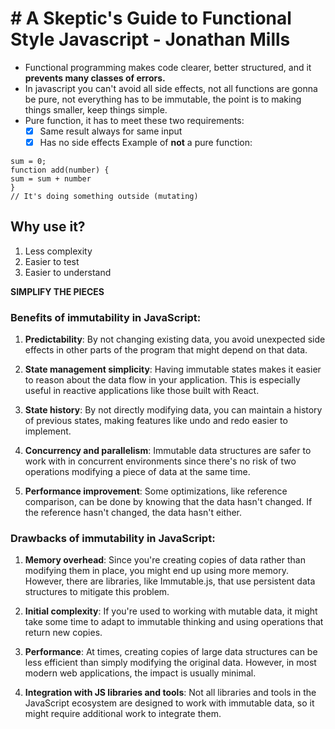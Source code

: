 # # A Skeptic's Guide to Functional Style Javascript - Jonathan Mills

 - Functional programming makes code clearer, better structured, and it **prevents many classes of errors.**
- In javascript you can't avoid all side effects, not all functions are gonna be pure, not everything has to be immutable, the point is to making things smaller, keep things simple.
- Pure function, it has to meet these two requirements:
	 - [x] Same result always for same input
	 - [x] Has no side effects
Example of **not** a pure function:

 ```
sum = 0;
function add(number) {
sum = sum + number
}
// It's doing something outside (mutating)
```

Why use it?
-

 1. Less complexity
 2. Easier to test
 3. Easier to understand

**SIMPLIFY THE PIECES**

### Benefits of immutability in JavaScript:

1.  **Predictability**: By not changing existing data, you avoid unexpected side effects in other parts of the program that might depend on that data.
    
2.  **State management simplicity**: Having immutable states makes it easier to reason about the data flow in your application. This is especially useful in reactive applications like those built with React.
    
3.  **State history**: By not directly modifying data, you can maintain a history of previous states, making features like undo and redo easier to implement.
    
4.  **Concurrency and parallelism**: Immutable data structures are safer to work with in concurrent environments since there's no risk of two operations modifying a piece of data at the same time.
    
5.  **Performance improvement**: Some optimizations, like reference comparison, can be done by knowing that the data hasn't changed. If the reference hasn't changed, the data hasn't either.
    

### Drawbacks of immutability in JavaScript:

1.  **Memory overhead**: Since you're creating copies of data rather than modifying them in place, you might end up using more memory. However, there are libraries, like Immutable.js, that use persistent data structures to mitigate this problem.
    
2.  **Initial complexity**: If you're used to working with mutable data, it might take some time to adapt to immutable thinking and using operations that return new copies.
    
3.  **Performance**: At times, creating copies of large data structures can be less efficient than simply modifying the original data. However, in most modern web applications, the impact is usually minimal.
    
4.  **Integration with JS libraries and tools**: Not all libraries and tools in the JavaScript ecosystem are designed to work with immutable data, so it might require additional work to integrate them.